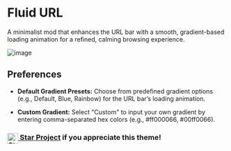 # Fluid URL 

A minimalist mod that enhances the URL bar with a smooth, gradient-based loading animation for a refined, calming browsing experience.

![image](https://github.com/user-attachments/assets/7009dcfa-5dd0-4e02-b176-0382ffa01937)

## Preferences

- **Default Gradient Presets:** Choose from predefined gradient options (e.g., Default, Blue, Rainbow) for the URL bar’s loading animation.

- **Custom Gradient:** Select "Custom" to input your own gradient by entering comma-separated hex colors (e.g., #ff000066, #00ff0066).



### [<img src="https://raw.githubusercontent.com/Tarikul-Islam-Anik/Microsoft-Teams-Animated-Emojis/master/Emojis/Travel%20and%20places/Star.png" alt="Star" width="25" height="25" align="top"/> Star Project](https://github.com/wysh3/Zen-Mods) if you appreciate this theme!
